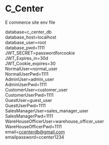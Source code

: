 # C_Center
E commerce site env file

database=c_center_db <br>
database_host=localhost <br>
database_user=root <br>
database_pwd=1111 <br>
JWT_SECRET=passwordforcookie <br>
JWT_Expires_in=30d <br>
JWT_Cookie_expires=30 <br>
NormalUser=normal_user <br>
NormalUserPwd=1111 <br>
AdminUser=admin_user <br>
AdminUserPwd=1111 <br>
CustomerUser=customer_user <br>
CustomerUserPwd=1111 <br>
GuestUser=guest_user <br>
GuestUserPwd=1111 <br>
SalesManagerUser=sales_manager_user <br>
SalesManagerPwd=1111 <br>
WareHouseOfficerUser=warehouse_officer_user <br>
WareHouseOfficerPwd=1111 <br>
email=ccenterdb@gmail.com <br>
emailpassword=ccenter1234
